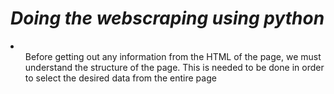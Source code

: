 <h1><b><i>Doing the webscraping using python</i></b></h1>
<li><ol>Before getting out any information from the HTML of the page, we must understand the structure of the page. This is needed to be done in order to select the desired data from the entire page</ol>
<ol></ol></li>

